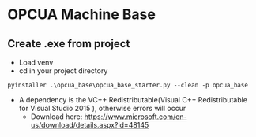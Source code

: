 # OPCUA Machine Base #
## Create .exe from project ##
* Load venv
* cd in your project directory
```
pyinstaller .\opcua_base\opcua_base_starter.py --clean -p opcua_base
```
* A dependency is the VC++ Redistributable(Visual C++ Redistributable for Visual Studio 2015 ), otherwise errors will occur
    * Download here: https://www.microsoft.com/en-us/download/details.aspx?id=48145